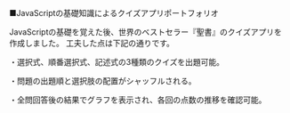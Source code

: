 ■JavaScriptの基礎知識によるクイズアプリポートフォリオ

JavaScriptの基礎を覚えた後、世界のベストセラー『聖書』のクイズアプリを作成しました。
工夫した点は下記の通りです。

・選択式、順番選択式、記述式の3種類のクイズを出題可能。

・問題の出題順と選択肢の配置がシャッフルされる。

・全問回答後の結果でグラフを表示され、各回の点数の推移を確認可能。
